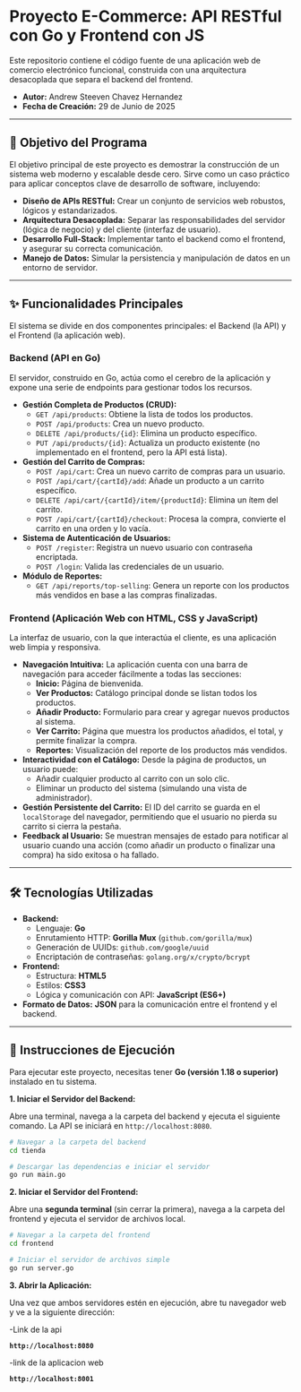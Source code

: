 # Proyecto E-Commerce: API RESTful con Go y Frontend con JS

Este repositorio contiene el código fuente de una aplicación web de comercio electrónico funcional, construida con una arquitectura desacoplada que separa el backend del frontend.

- **Autor:** Andrew Steeven Chavez Hernandez
- **Fecha de Creación:** 29 de Junio de 2025

---

## 🎯 Objetivo del Programa

El objetivo principal de este proyecto es demostrar la construcción de un sistema web moderno y escalable desde cero. Sirve como un caso práctico para aplicar conceptos clave de desarrollo de software, incluyendo:

- **Diseño de APIs RESTful:** Crear un conjunto de servicios web robustos, lógicos y estandarizados.
- **Arquitectura Desacoplada:** Separar las responsabilidades del servidor (lógica de negocio) y del cliente (interfaz de usuario).
- **Desarrollo Full-Stack:** Implementar tanto el backend como el frontend, y asegurar su correcta comunicación.
- **Manejo de Datos:** Simular la persistencia y manipulación de datos en un entorno de servidor.

---

## ✨ Funcionalidades Principales

El sistema se divide en dos componentes principales: el Backend (la API) y el Frontend (la aplicación web).

### **Backend (API en Go)**

El servidor, construido en Go, actúa como el cerebro de la aplicación y expone una serie de endpoints para gestionar todos los recursos.

-   **Gestión Completa de Productos (CRUD):**
    -   `GET /api/products`: Obtiene la lista de todos los productos.
    -   `POST /api/products`: Crea un nuevo producto.
    -   `DELETE /api/products/{id}`: Elimina un producto específico.
    -   `PUT /api/products/{id}`: Actualiza un producto existente (no implementado en el frontend, pero la API está lista).
-   **Gestión del Carrito de Compras:**
    -   `POST /api/cart`: Crea un nuevo carrito de compras para un usuario.
    -   `POST /api/cart/{cartId}/add`: Añade un producto a un carrito específico.
    -   `DELETE /api/cart/{cartId}/item/{productId}`: Elimina un ítem del carrito.
    -   `POST /api/cart/{cartId}/checkout`: Procesa la compra, convierte el carrito en una orden y lo vacía.
-   **Sistema de Autenticación de Usuarios:**
    -   `POST /register`: Registra un nuevo usuario con contraseña encriptada.
    -   `POST /login`: Valida las credenciales de un usuario.
-   **Módulo de Reportes:**
    -   `GET /api/reports/top-selling`: Genera un reporte con los productos más vendidos en base a las compras finalizadas.

### **Frontend (Aplicación Web con HTML, CSS y JavaScript)**

La interfaz de usuario, con la que interactúa el cliente, es una aplicación web limpia y responsiva.

-   **Navegación Intuitiva:** La aplicación cuenta con una barra de navegación para acceder fácilmente a todas las secciones:
    -   **Inicio:** Página de bienvenida.
    -   **Ver Productos:** Catálogo principal donde se listan todos los productos.
    -   **Añadir Producto:** Formulario para crear y agregar nuevos productos al sistema.
    -   **Ver Carrito:** Página que muestra los productos añadidos, el total, y permite finalizar la compra.
    -   **Reportes:** Visualización del reporte de los productos más vendidos.
-   **Interactividad con el Catálogo:** Desde la página de productos, un usuario puede:
    -   Añadir cualquier producto al carrito con un solo clic.
    -   Eliminar un producto del sistema (simulando una vista de administrador).
-   **Gestión Persistente del Carrito:** El ID del carrito se guarda en el `localStorage` del navegador, permitiendo que el usuario no pierda su carrito si cierra la pestaña.
-   **Feedback al Usuario:** Se muestran mensajes de estado para notificar al usuario cuando una acción (como añadir un producto o finalizar una compra) ha sido exitosa o ha fallado.

---

## 🛠️ Tecnologías Utilizadas

-   **Backend:**
    -   Lenguaje: **Go**
    -   Enrutamiento HTTP: **Gorilla Mux** (`github.com/gorilla/mux`)
    -   Generación de UUIDs: `github.com/google/uuid`
    -   Encriptación de contraseñas: `golang.org/x/crypto/bcrypt`
-   **Frontend:**
    -   Estructura: **HTML5**
    -   Estilos: **CSS3**
    -   Lógica y comunicación con API: **JavaScript (ES6+)**
-   **Formato de Datos:** **JSON** para la comunicación entre el frontend y el backend.

---

## 🚀 Instrucciones de Ejecución

Para ejecutar este proyecto, necesitas tener **Go (versión 1.18 o superior)** instalado en tu sistema.

**1. Iniciar el Servidor del Backend:**

Abre una terminal, navega a la carpeta del backend y ejecuta el siguiente comando. La API se iniciará en `http://localhost:8080`.

```bash
# Navegar a la carpeta del backend
cd tienda

# Descargar las dependencias e iniciar el servidor
go run main.go
```

**2. Iniciar el Servidor del Frontend:**

Abre una **segunda terminal** (sin cerrar la primera), navega a la carpeta del frontend y ejecuta el servidor de archivos local.

```bash
# Navegar a la carpeta del frontend
cd frontend

# Iniciar el servidor de archivos simple
go run server.go
```

**3. Abrir la Aplicación:**

Una vez que ambos servidores estén en ejecución, abre tu navegador web y ve a la siguiente dirección:

-Link de la api

**`http://localhost:8080`**

-link de la aplicacion web

**`http://localhost:8001`**
